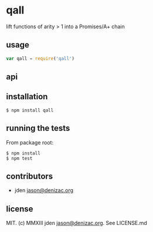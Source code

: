 # qall
lift functions of arity > 1 into a Promises/A+ chain

## usage
```js
var qall = require('qall')
```


## api


## installation

    $ npm install qall


## running the tests

From package root:

    $ npm install
    $ npm test


## contributors

- jden <jason@denizac.org>


## license

MIT. (c) MMXIII jden <jason@denizac.org>. See LICENSE.md
